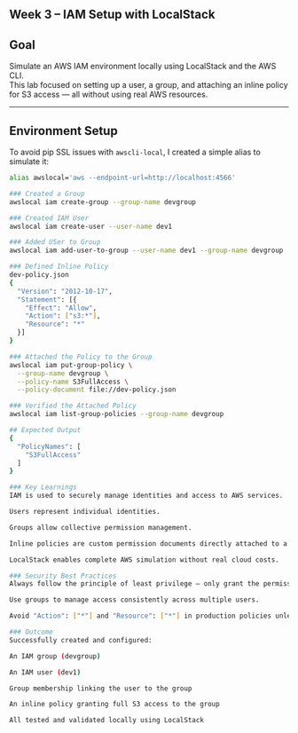 ## Week 3 – IAM Setup with LocalStack

## Goal
Simulate an AWS IAM environment locally using LocalStack and the AWS CLI.  
This lab focused on setting up a user, a group, and attaching an inline policy for S3 access — all without using real AWS resources.

---

## Environment Setup

To avoid pip SSL issues with `awscli-local`, I created a simple alias to simulate it:

```bash
alias awslocal='aws --endpoint-url=http://localhost:4566'

### Created a Group
awslocal iam create-group --group-name devgroup

### Created IAM User
awslocal iam create-user --user-name dev1

### Added USer to Group
awslocal iam add-user-to-group --user-name dev1 --group-name devgroup

### Defined Inline Policy
dev-policy.json
{
  "Version": "2012-10-17",
  "Statement": [{
    "Effect": "Allow",
    "Action": ["s3:*"],
    "Resource": "*"
  }]
}

### Attached the Policy to the Group
awslocal iam put-group-policy \
  --group-name devgroup \
  --policy-name S3FullAccess \
  --policy-document file://dev-policy.json

### Verified the Attached Policy
awslocal iam list-group-policies --group-name devgroup

## Expected Output
{
  "PolicyNames": [
    "S3FullAccess"
  ]
}

### Key Learnings
IAM is used to securely manage identities and access to AWS services.

Users represent individual identities.

Groups allow collective permission management.

Inline policies are custom permission documents directly attached to a user or group.

LocalStack enables complete AWS simulation without real cloud costs.

### Security Best Practices
Always follow the principle of least privilege — only grant the permissions that are necessary.

Use groups to manage access consistently across multiple users.

Avoid "Action": ["*"] and "Resource": ["*"] in production policies unless absolutely required.

### Outcome
Successfully created and configured:

An IAM group (devgroup)

An IAM user (dev1)

Group membership linking the user to the group

An inline policy granting full S3 access to the group

All tested and validated locally using LocalStack
